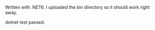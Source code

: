 Written with .NET6.
I uploaded the bin directory so it should work right away.

dotnet test passed.
